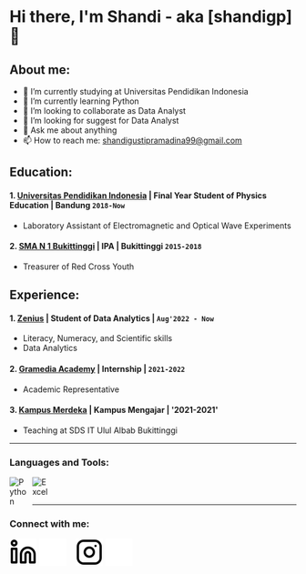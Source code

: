 # Hi there, I'm Shandi - aka [shandigp] 👋
## About me:
- 🔭 I’m currently studying at Universitas Pendidikan Indonesia
- 🌱 I’m currently learning Python
- 👯 I’m looking to collaborate as Data Analyst
- 🤔 I’m looking for suggest for Data Analyst
- 💬 Ask me about anything
- 📫 How to reach me: shandigustipramadina99@gmail.com

## Education:

#### 1. [Universitas Pendidikan Indonesia](https://www.upi.edu) | Final Year Student of Physics Education | Bandung `2018-Now`
   - Laboratory Assistant of Electromagnetic and Optical Wave Experiments
 #### 2. [SMA N 1 Bukittinggi](https://sman1bukittinggi.sch.id) | IPA | Bukittinggi `2015-2018`
   - Treasurer of Red Cross Youth

## Experience:
#### 1. [Zenius](https://www.zenius.net) | Student of Data Analytics | `Aug'2022 - Now`
   - Literacy, Numeracy, and Scientific skills
   - Data Analytics
#### 2. [Gramedia Academy](https://www.gramediaacademy.com) | Internship | `2021-2022`
   - Academic Representative
#### 3. [Kampus Merdeka](https://kampusmerdeka.kemdikbud.go.id) | Kampus Mengajar | '2021-2021'
   - Teaching at SDS IT Ulul Albab Bukittinggi
---

### Languages and Tools:

[<img align="left" alt="Python" width="30px" src="https://upload.wikimedia.org/wikipedia/commons/thumb/c/c3/Python-logo-notext.svg/110px-Python-logo-notext.svg.png?20100317150552" style="padding-right:10px;" />][webdev]
[<img align="left" alt="Excel" width="30px" src="https://is2-ssl.mzstatic.com/image/thumb/Purple126/v4/a8/fd/5a/a8fd5a84-c6f1-355f-3b9f-6e86598efaa3/XCEL.png/1200x630bb.png" style="padding-right:10px;" />][webdev]

<br />
<br />

---
### Connect with me:

[![website](./img/linkedin-light.svg)](https://www.linkedin.com/in/shandi-gusti-pramadina-b56772200#gh-light-mode-only)
[![website](./img/linkedin-dark.svg)](https://www.linkedin.com/in/shandi-gusti-pramadina-b56772200#gh-dark-mode-only)
&nbsp;&nbsp;
[![website](./img/instagram-light.svg)](https://www.instagram.com/shandigustip#gh-light-mode-only)
[![website](./img/instagram-dark.svg)](https://www.instagram.com/shandigustip/#gh-dark-mode-only)


[webdev]: https://github.com/shandigp/shandigp
